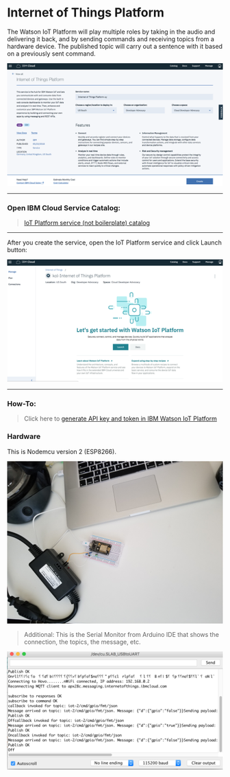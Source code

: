 # Internet of Things Platform

The Watson IoT Platform will play multiple roles by taking in the audio and delivering it back, and by sending commands and receiving topics from a hardware device. The published topic will carry out a sentence with it based on a previously sent command.

![](../img/iot-service-catalog.png)

<hr>

### Open IBM Cloud Service Catalog:

> [IoT Platform service (not boilerplate) catalog](https://console.bluemix.net/catalog/services/internet-of-things-platform)

<hr>

After you create the service, open the IoT Platform service and click Launch button:

![](../img/iot-click-launch.png)

<hr>

### How-To:

> Click here to [generate API key and token in IBM Watson IoT Platform](https://developer.ibm.com/code/howtos/iot-generate-apikey-apitoken)


### Hardware

This is Nodemcu version 2 (ESP8266).

![](../img/nodemcu.jpg)

> Additional: This is the Serial Monitor from Arduino IDE that shows the connection, the topics, the message, etc.

![](../img/serial-monitor.png)
